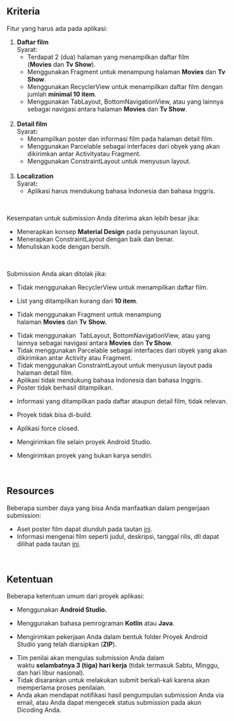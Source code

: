 <h2>Kriteria</h2>
<p>Fitur yang harus ada pada aplikasi:</p>
<ol>
<li><strong>Daftar film</strong><br />Syarat:
<ul>
<li>Terdapat 2 (dua) halaman yang menampilkan daftar film (<strong>Movies</strong>&nbsp;dan&nbsp;<strong>Tv</strong>&nbsp;<strong>Show</strong>).</li>
<li>Menggunakan&nbsp;Fragment&nbsp;untuk menampung halaman&nbsp;<strong>Movies</strong>&nbsp;dan&nbsp;<strong>Tv Show</strong>.</li>
<li>Menggunakan&nbsp;RecyclerView&nbsp;untuk menampilkan daftar film dengan jumlah&nbsp;<strong>minimal 10 item</strong>.</li>
<li>Menggunakan&nbsp;TabLayout,&nbsp;BottomNavigationView, atau yang lainnya sebagai navigasi antara halaman&nbsp;<strong>Movies</strong>&nbsp;dan&nbsp;<strong>Tv Show</strong>.<br /><br /></li>
</ul>
</li>
<li><strong>Detail film</strong><br />Syarat<strong>:</strong>
<ul>
<li>Menampilkan poster dan informasi film pada halaman detail film.</li>
<li>Menggunakan&nbsp;Parcelable&nbsp;sebagai interfaces dari obyek yang akan dikirimkan antar&nbsp;Activityatau&nbsp;Fragment.</li>
<li>Menggunakan&nbsp;ConstraintLayout&nbsp;untuk menyusun layout.<br /><br /></li>
</ul>
</li>
<li><strong>Localization</strong><br />Syarat<strong>:</strong>
<ul>
<li>Aplikasi harus mendukung bahasa Indonesia dan bahasa Inggris.</li>
</ul>
</li>
</ol>
<p>&nbsp;</p>
<p>Kesempatan untuk submission Anda diterima akan lebih besar jika:</p>
<ul>
<li>Menerapkan konsep&nbsp;<strong>Material Design</strong>&nbsp;pada penyusunan layout.</li>
<li>Menerapkan&nbsp;ConstraintLayout&nbsp;dengan baik dan benar.</li>
<li dir="ltr" title="">Menuliskan kode dengan bersih.</li>
</ul>
<p dir="ltr" title="">&nbsp;</p>
<p dir="ltr" title="">Submission Anda akan ditolak jika:</p>
<ul>
<li dir="ltr" title="">
<p dir="ltr" title="">Tidak menggunakan&nbsp;RecyclerView&nbsp;untuk menampilkan daftar film.</p>
</li>
<li dir="ltr" title="">
<p dir="ltr" title="">List yang ditampilkan kurang dari&nbsp;<strong>10 item</strong>.</p>
</li>
<li dir="ltr" title="">
<p dir="ltr" title="">Tidak menggunakan&nbsp;Fragment&nbsp;untuk menampung halaman&nbsp;<strong>Movies</strong>&nbsp;dan&nbsp;<strong>Tv</strong>&nbsp;<strong>Show</strong><strong>.</strong></p>
</li>
<li>Tidak menggunakan &nbsp;TabLayout,&nbsp;BottomNavigationView, atau yang lainnya sebagai navigasi antara&nbsp;<strong>Movies</strong>&nbsp;dan&nbsp;<strong>Tv Show</strong>.</li>
<li>Tidak menggunakan&nbsp;Parcelable&nbsp;sebagai interfaces dari obyek yang akan dikirimkan antar&nbsp;Activity&nbsp;atau&nbsp;Fragment.</li>
<li>Tidak menggunakan&nbsp;ConstraintLayout&nbsp;untuk menyusun layout pada halaman detail film.</li>
<li>Aplikasi tidak mendukung bahasa Indonesia dan bahasa Inggris.</li>
<li>Poster tidak berhasil ditampilkan.</li>
<li dir="ltr" title="">
<p dir="ltr" title="">Informasi yang ditampilkan pada daftar ataupun detail film, tidak relevan.</p>
</li>
<li dir="ltr" title="">
<p dir="ltr" title="">Proyek tidak bisa di-build.</p>
</li>
<li dir="ltr" title="">
<p dir="ltr" title="">Aplikasi force closed.</p>
</li>
<li dir="ltr" title="">
<p dir="ltr" title="">Mengirimkan file selain proyek Android Studio.</p>
</li>
<li dir="ltr" title="">
<p dir="ltr" title="">Mengirimkan proyek yang bukan karya sendiri.</p>
</li>
</ul>
<p title="">&nbsp;</p>
<h2>Resources</h2>
<p>Beberapa sumber daya yang bisa Anda manfaatkan dalam pengerjaan submission:</p>
<ul>
<li>Aset<em>&nbsp;</em>poster film<em>&nbsp;</em>dapat diunduh pada tautan&nbsp;<a href="https://dicodingacademy.blob.core.windows.net/picodiploma/made_academy/submission_2/asset-submission-2.zip" target="_blank" rel="noreferrer noopener">ini</a>.</li>
<li>Informasi mengenai film seperti judul, deskripsi, tanggal rilis, dll dapat dilihat pada tautan&nbsp;<a href="https://www.themoviedb.org/discover/movie">ini</a>.</li>
</ul>
<p>&nbsp;</p>
<h2><strong>Ketentuan</strong></h2>
<p dir="ltr" title="">Beberapa ketentuan umum dari proyek aplikasi:</p>
<ul>
<li dir="ltr" title="">
<p dir="ltr" title="">Menggunakan&nbsp;<strong>Android Studio.</strong></p>
</li>
<li dir="ltr" title="">
<p dir="ltr" title="">Menggunakan bahasa pemrograman&nbsp;<strong>Kotlin</strong>&nbsp;atau&nbsp;<strong>Java</strong>.</p>
</li>
<li dir="ltr" title="">
<p dir="ltr" title="">Mengirimkan pekerjaan Anda dalam bentuk folder Proyek Android Studio yang telah diarsipkan (<strong>ZIP</strong>).</p>
</li>
<li dir="ltr" title="">Tim penilai akan mengulas submission Anda dalam waktu&nbsp;<strong>selambatnya</strong><strong>&nbsp;3 (tiga) hari kerja</strong>&nbsp;(tidak termasuk Sabtu, Minggu, dan hari libur nasional).</li>
<li dir="ltr" title="">Tidak disarankan untuk melakukan submit berkali-kali karena akan memperlama proses penilaian.&nbsp;</li>
<li dir="ltr" title="">Anda akan mendapat notifikasi hasil pengumpulan submission Anda via email, atau Anda dapat mengecek status submission pada akun Dicoding Anda.</li>
</ul>
